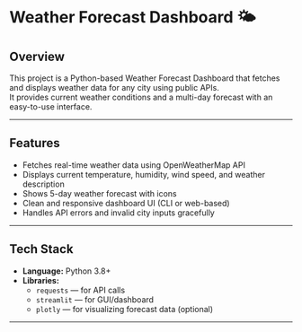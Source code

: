 # Weather Forecast Dashboard 🌤️

## Overview  
This project is a Python-based Weather Forecast Dashboard that fetches and displays weather data for any city using public APIs.  
It provides current weather conditions and a multi-day forecast with an easy-to-use interface.

---

## Features  
- Fetches real-time weather data using OpenWeatherMap API  
- Displays current temperature, humidity, wind speed, and weather description  
- Shows 5-day weather forecast with icons  
- Clean and responsive dashboard UI (CLI or web-based)  
- Handles API errors and invalid city inputs gracefully  

---

## Tech Stack  
- **Language:** Python 3.8+  
- **Libraries:**  
  - `requests` — for API calls  
  - `streamlit` — for GUI/dashboard  
  - `plotly` — for visualizing forecast data (optional)  

---

